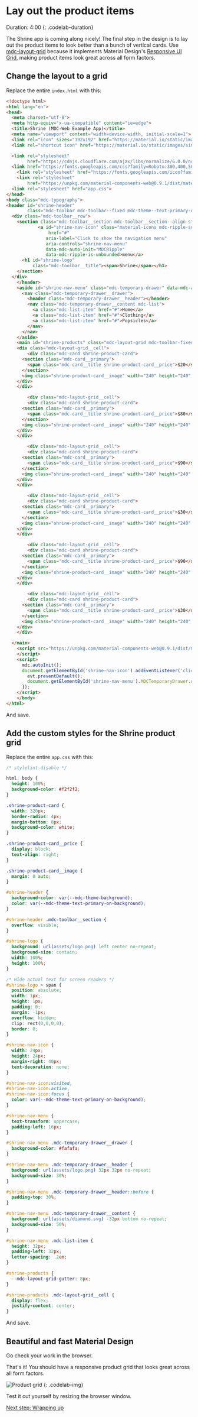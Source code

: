 <!--docs:
title: "5. Lay out the product items"
layout: landing
section: codelabs
path: /codelabs/beautiful-sites-simplified/5-layout/
-->

<!--
This is a simplified version of Building Beautiful Sites with MDC web
edited for a non-technical audience
-->


# Lay out the product items

Duration: 4:00
 {: .codelab-duration}

The Shrine app is coming along nicely! The final step in the design is to lay out the product items to look better than a bunch of vertical cards. Use [mdc-layout-grid](https://github.com/material-components/material-components-web/tree/master/packages/mdc-layout-grid) because it implements Material Design's [Responsive UI Grid](https://material.io/guidelines/layout/responsive-ui.html#responsive-ui-grid), making product items look great across all form factors.

## Change the layout to a grid

Replace the entire `index.html` with this:

```html
<!doctype html>
<html lang="en">
<head>
  <meta charset="utf-8">
  <meta http-equiv="x-ua-compatible" content="ie=edge">
  <title>Shrine (MDC-Web Example App)</title>
  <meta name="viewport" content="width=device-width, initial-scale=1">
  <link rel="icon" sizes="192x192" href="https://material.io/static/images/simple-lp/favicons/components-192x192.png">
  <link rel="shortcut icon" href="https://material.io/static/images/simple-lp/favicons/components-72x72.png">

  <link rel="stylesheet"
        href="https://cdnjs.cloudflare.com/ajax/libs/normalize/6.0.0/normalize.min.css">
  <link href="https://fonts.googleapis.com/css?family=Roboto:300,400,500,700" rel="stylesheet">
	<link rel="stylesheet" href="https://fonts.googleapis.com/icon?family=Material+Icons">
	<link rel="stylesheet"
        href="https://unpkg.com/material-components-web@0.9.1/dist/material-components-web.min.css">
  <link rel="stylesheet" href="app.css">
</head>
<body class="mdc-typography">
<header id="shrine-header"
        class="mdc-toolbar mdc-toolbar--fixed mdc-theme--text-primary-on-background">
  <div class="mdc-toolbar__row">
    <section class="mdc-toolbar__section mdc-toolbar__section--align-start">
			<a id="shrine-nav-icon" class="material-icons mdc-ripple-surface"
			    href="#"
			   aria-label="Click to show the navigation menu"
			   aria-controls="shrine-nav-menu"
			   data-mdc-auto-init="MDCRipple"
			   data-mdc-ripple-is-unbounded>menu</a>
      <h1 id="shrine-logo"
          class="mdc-toolbar__title"><span>Shrine</span></h1>
    </section>
  </div>
	</header>
	<aside id="shrine-nav-menu" class="mdc-temporary-drawer" data-mdc-auto-init="MDCTemporaryDrawer">
	  <nav class="mdc-temporary-drawer__drawer">
	    <header class="mdc-temporary-drawer__header"></header>
	    <nav class="mdc-temporary-drawer__content mdc-list">
	      <a class="mdc-list-item" href="#">Home</a>
	      <a class="mdc-list-item" href="#">Clothing</a>
	      <a class="mdc-list-item" href="#">Popsicles</a>
	    </nav>
	  </nav>
	</aside>
	<main id="shrine-products" class="mdc-layout-grid mdc-toolbar-fixed-adjust">
    <div class="mdc-layout-grid__cell">
		<div class="mdc-card shrine-product-card">
      <section class="mdc-card__primary">
        <span class="mdc-card__title shrine-product-card__price">$20</span>
      </section>
      <img class="shrine-product-card__image" width="240" height="240" alt="Sunglasses" src="assets/sunnies.png">
    </div>
    </div>

		<div class="mdc-layout-grid__cell">
		<div class="mdc-card shrine-product-card">
      <section class="mdc-card__primary">
        <span class="mdc-card__title shrine-product-card__price">$80</span>
      </section>
      <img class="shrine-product-card__image" width="240" height="240" alt="Shoes" src="assets/chucks.png">
    </div>
    </div>

		<div class="mdc-layout-grid__cell">
		<div class="mdc-card shrine-product-card">
      <section class="mdc-card__primary">
        <span class="mdc-card__title shrine-product-card__price">$90</span>
      </section>
      <img class="shrine-product-card__image" width="240" height="240" alt="Beach ball" src="assets/beachball.png">
    </div>
    </div>

		<div class="mdc-layout-grid__cell">
		<div class="mdc-card shrine-product-card">
      <section class="mdc-card__primary">
        <span class="mdc-card__title shrine-product-card__price">$30</span>
      </section>
      <img class="shrine-product-card__image" width="240" height="240" alt="Backpack" src="assets/backpack.png">
    </div>
    </div>

		<div class="mdc-layout-grid__cell">
		<div class="mdc-card shrine-product-card">
      <section class="mdc-card__primary">
        <span class="mdc-card__title shrine-product-card__price">$90</span>
      </section>
      <img class="shrine-product-card__image" width="240" height="240" alt="Clock" src="assets/clock.png">
    </div>
    </div>

		<div class="mdc-layout-grid__cell">
		<div class="mdc-card shrine-product-card">
      <section class="mdc-card__primary">
        <span class="mdc-card__title shrine-product-card__price">$30</span>
      </section>
      <img class="shrine-product-card__image" width="240" height="240" alt="Fish bowl" src="assets/fishbowl.png">
    </div>
    </div>

  </main>
	<script src="https://unpkg.com/material-components-web@0.9.1/dist/material-components-web.min.js">
	</script>
	<script>
	  mdc.autoInit();
	  document.getElementById('shrine-nav-icon').addEventListener('click', function(evt) {
	    evt.preventDefault();
	    document.getElementById('shrine-nav-menu').MDCTemporaryDrawer.open = true;
	  });
	</script>
	</body>
</html>
```

And save.

## Add the custom styles for the Shrine product grid

Replace the entire `app.css` with this:

```css
/* stylelint-disable */

html, body {
  height: 100%;
  background-color: #f2f2f2;
}

.shrine-product-card {
  width: 320px;
  border-radius: 4px;
  margin-bottom: 8px;
  background-color: white;
}

.shrine-product-card__price {
  display: block;
  text-align: right;
}

.shrine-product-card__image {
  margin: 0 auto;
}

#shrine-header {
  background-color: var(--mdc-theme-background);
  color: var(--mdc-theme-text-primary-on-background);
}

#shrine-header .mdc-toolbar__section {
  overflow: visible;
}

#shrine-logo {
  background: url(assets/logo.png) left center no-repeat;
  background-size: contain;
  width: 100%;
  height: 100%;
}

/* Hide actual text for screen readers */
#shrine-logo > span {
  position: absolute;
  width: 1px;
  height: 1px;
  padding: 0;
  margin: -1px;
  overflow: hidden;
  clip: rect(0,0,0,0);
  border: 0;
}

#shrine-nav-icon {
  width: 24px;
  height: 24px;
  margin-right: 40px;
  text-decoration: none;
}

#shrine-nav-icon:visited,
#shrine-nav-icon:active,
#shrine-nav-icon:focus {
  color: var(--mdc-theme-text-primary-on-background);
}

#shrine-nav-menu {
  text-transform: uppercase;
  padding-left: 16px;
}

#shrine-nav-menu .mdc-temporary-drawer__drawer {
  background-color: #fafafa;
}

#shrine-nav-menu .mdc-temporary-drawer__header {
  background: url(assets/logo.png) 32px 32px no-repeat;
  background-size: 30%;
}

#shrine-nav-menu .mdc-temporary-drawer__header::before {
  padding-top: 30%;
}

#shrine-nav-menu .mdc-temporary-drawer__content {
  background: url(assets/diamond.svg) -32px bottom no-repeat;
  background-size: 50%;
}

#shrine-nav-menu .mdc-list-item {
  height: 32px;
  padding-left: 32px;
  letter-spacing: .2em;
}

#shrine-products {
  --mdc-layout-grid-gutter: 8px;
}

#shrine-products .mdc-layout-grid__cell {
  display: flex;
  justify-content: center;
}
```

And save.

## Beautiful and fast Material Design

Go check your work in the browser.

That's it! You should have a responsive product grid that looks great across all form factors.

![Product grid](img/07-responsive.png)
{: .codelab-img}

Test it out yourself by resizing the browser window.

[Next step: Wrapping up](/components/web/codelabs/beautiful-sites-simplified/6-wrapping-up/)
